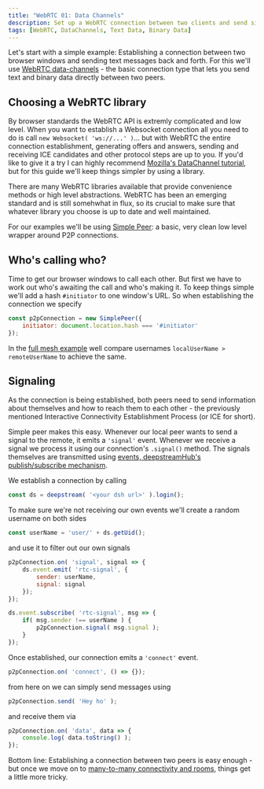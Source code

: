 ```yaml
---
title: "WebRTC 01: Data Channels"
description: Set up a WebRTC connection between two clients and send simple messages
tags: [WebRTC, DataChannels, Text Data, Binary Data]
---
```


Let's start with a simple example: Establishing a connection between two browser windows and sending text messages back and forth. For this we'll use [WebRTC data-channels](https://developer.mozilla.org/en/docs/Web/API/RTCDataChannel) - the basic connection type that lets you send text and binary data directly between two peers.

## Choosing a WebRTC library
By browser standards the WebRTC API is extremly complicated and low level. When you want to establish a Websocket connection all you need to do is call `new Websocket( 'ws://...' )`... but with WebRTC the entire connection establishment, generating offers and answers, sending and receiving ICE candidates and other protocol steps are up to you. If you'd like to give it a try I can highly recommend [Mozilla's DataChannel tutorial](https://developer.mozilla.org/en-US/docs/Web/API/WebRTC_API/Simple_RTCDataChannel_sample), but for this guide we'll keep things simpler by using a library.

There are many WebRTC libraries available that provide convenience methods or high level abstractions. WebRTC has been an emerging standard and is still somehwhat in flux, so its crucial to make sure that whatever library you choose is up to date and well maintained.

For our examples we'll be using [Simple Peer](https://github.com/feross/simple-peer): a basic, very clean low level wrapper around P2P connections.

## Who's calling who?
Time to get our browser windows to call each other. But first we have to work out who's awaiting the call and who's making it. To keep things simple  we'll add a hash `#initiator` to one window's URL. So when establishing the connection we specify

```javascript
const p2pConnection = new SimplePeer({
    initiator: document.location.hash === '#initiator'
});
```

In the [full mesh example](/tutorials/webrtc//webrtc-full-mesh/) well compare usernames `localUserName > remoteUserName` to achieve the same.

## Signaling
As the connection is being established, both peers need to send information about themselves and how to reach them to each other - the previously mentioned Interactive Connectivity Establishment Process (or ICE for short).

Simple peer makes this easy. Whenever our local peer wants to send a signal to the remote, it emits a `'signal'` event. Whenever we receive a signal we process it using our connection's `.signal()` method. The signals themselves are transmitted using [events, deepstreamHub's publish/subscribe mechanism](https://deepstreamhub.com/tutorials/guides/events/).

We establish a connection by calling

```javascript
const ds = deepstream( '<your dsh url>' ).login();
```

To make sure we're not receiving our own events we'll create a random username on both sides

```javascript
const userName = 'user/' + ds.getUid();
```

and use it to filter out our own signals

```javascript
p2pConnection.on( 'signal', signal => {
    ds.event.emit( 'rtc-signal', {
        sender: userName,
        signal: signal
    });
});

ds.event.subscribe( 'rtc-signal', msg => {
    if( msg.sender !== userName ) {
        p2pConnection.signal( msg.signal );
    }
});
```

Once established, our connection emits a `'connect'` event.

```javascript
p2pConnection.on( 'connect', () => {});
```

from here on we can simply send messages using

```javascript
p2pConnection.send( 'Hey ho' );
```

and receive them via

```javascript
p2pConnection.on( 'data', data => {
    console.log( data.toString() );
});
```

Bottom line: Establishing a connection between two peers is easy enough - but once we move on to [many-to-many connectivity and rooms](../webrtc-full-mesh), things get a little more tricky.

